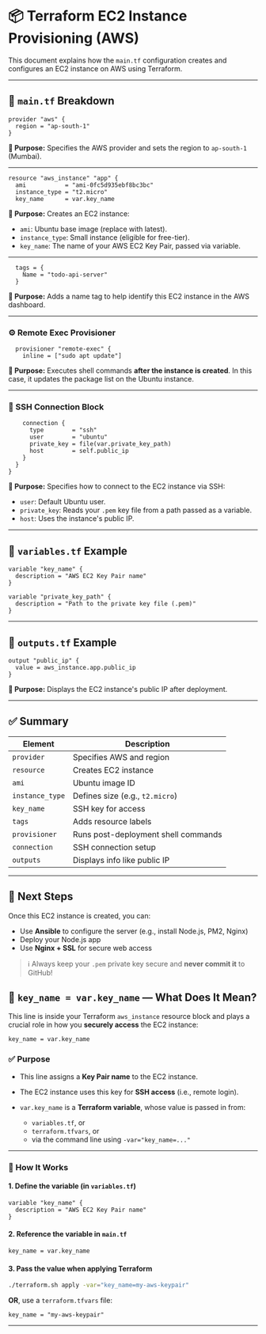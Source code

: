 # 📦 Terraform EC2 Instance Provisioning (AWS)

This document explains how the `main.tf` configuration creates and configures an EC2 instance on AWS using Terraform.

---

## 🔧 `main.tf` Breakdown

```hcl
provider "aws" {
  region = "ap-south-1"
}
```

**🔹 Purpose:**
Specifies the AWS provider and sets the region to `ap-south-1` (Mumbai).

---

```hcl
resource "aws_instance" "app" {
  ami           = "ami-0fc5d935ebf8bc3bc"
  instance_type = "t2.micro"
  key_name      = var.key_name
```

**🔹 Purpose:**
Creates an EC2 instance:

* `ami`: Ubuntu base image (replace with latest).
* `instance_type`: Small instance (eligible for free-tier).
* `key_name`: The name of your AWS EC2 Key Pair, passed via variable.

---

```hcl
  tags = {
    Name = "todo-api-server"
  }
```

**🔹 Purpose:**
Adds a name tag to help identify this EC2 instance in the AWS dashboard.

---

### ⚙️ Remote Exec Provisioner

```hcl
  provisioner "remote-exec" {
    inline = ["sudo apt update"]
```

**🔹 Purpose:**
Executes shell commands **after the instance is created**.
In this case, it updates the package list on the Ubuntu instance.

---

### 🔐 SSH Connection Block

```hcl
    connection {
      type        = "ssh"
      user        = "ubuntu"
      private_key = file(var.private_key_path)
      host        = self.public_ip
    }
  }
}
```

**🔹 Purpose:**
Specifies how to connect to the EC2 instance via SSH:

* `user`: Default Ubuntu user.
* `private_key`: Reads your `.pem` key file from a path passed as a variable.
* `host`: Uses the instance's public IP.

---

## 📄 `variables.tf` Example

```hcl
variable "key_name" {
  description = "AWS EC2 Key Pair name"
}

variable "private_key_path" {
  description = "Path to the private key file (.pem)"
}
```

---

## 📄 `outputs.tf` Example

```hcl
output "public_ip" {
  value = aws_instance.app.public_ip
}
```

**🔹 Purpose:**
Displays the EC2 instance's public IP after deployment.

---

## ✅ Summary

| Element         | Description                         |
| --------------- | ----------------------------------- |
| `provider`      | Specifies AWS and region            |
| `resource`      | Creates EC2 instance                |
| `ami`           | Ubuntu image ID                     |
| `instance_type` | Defines size (e.g., `t2.micro`)     |
| `key_name`      | SSH key for access                  |
| `tags`          | Adds resource labels                |
| `provisioner`   | Runs post-deployment shell commands |
| `connection`    | SSH connection setup                |
| `outputs`       | Displays info like public IP        |

---

## 🚀 Next Steps

Once this EC2 instance is created, you can:

* Use **Ansible** to configure the server (e.g., install Node.js, PM2, Nginx)
* Deploy your Node.js app
* Use **Nginx + SSL** for secure web access

> ℹ️ Always keep your `.pem` private key secure and **never commit it** to GitHub!

## 🔐 `key_name = var.key_name` — What Does It Mean?

This line is inside your Terraform `aws_instance` resource block and plays a crucial role in how you **securely access** the EC2 instance:

```hcl
key_name = var.key_name
```

### ✅ Purpose

* This line assigns a **Key Pair name** to the EC2 instance.
* The EC2 instance uses this key for **SSH access** (i.e., remote login).
* `var.key_name` is a **Terraform variable**, whose value is passed in from:

  * `variables.tf`, or
  * `terraform.tfvars`, or
  * via the command line using `-var="key_name=..."`

---

### 🔧 How It Works

#### 1. Define the variable (in `variables.tf`)

```hcl
variable "key_name" {
  description = "AWS EC2 Key Pair name"
}
```

#### 2. Reference the variable in `main.tf`

```hcl
key_name = var.key_name
```

#### 3. Pass the value when applying Terraform

```bash
./terraform.sh apply -var="key_name=my-aws-keypair"
```

**OR**, use a `terraform.tfvars` file:

```hcl
key_name = "my-aws-keypair"
```

---


